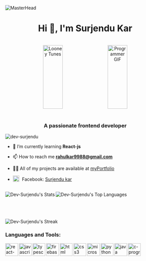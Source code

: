 ![MasterHead](https://mir-s3-cdn-cf.behance.net/project_modules/max_1200/79731568097599.5b50bca477735.jpg)

<h1 align="center">Hi 👋, I'm Surjendu Kar</h1>
<br/>

<div align="center">
    <img width="35%" height="200px" src="https://media.giphy.com/media/RbDKaczqWovIugyJmW/giphy.gif" alt="Looney Tunes" />&nbsp;&nbsp;&nbsp;&nbsp;&nbsp;&nbsp;
    <img width="35%" height="200px" src="https://c.tenor.com/NOYF3f82b_gAAAAC/programmer.gif" alt="Programmer GIF">
</div>
<br/>

<h3 align="center">A passionate frontend developer</h3>

<p align="left"> <img src="https://komarev.com/ghpvc/?username=dev-surjendu&label=Profile%20views&color=0e75b6&style=flat" alt="dev-surjendu" /> </p>

- 🌱 I’m currently learning **React-js**

- 📫 How to reach me **rahulkar9988@gmail.com**

- 👨‍💻 All of my projects are available at <a href="https://dev-surjendu.github.io/portfolio">myPortfolio</a>

- [<img src="https://img.icons8.com/color/48/000000/facebook.png" alt="facebook" width="20" height="20" style="vertical-align: text-bottom; margin-right: 5px;"/>](https://www.facebook.com/rk.kar.313) Facebook: <a href="https://www.facebook.com/rk.kar.313">Surjendu kar</a>

<br/>
<div style="margin-bottom: 20px;">
    <img align="left" src="https://github-readme-stats.vercel.app/api?username=Dev-Surjendu&theme=vue-dark&show_icons=true&hide_border=false&count_private=true" alt="Dev-Surjendu's Stats" />
    <img align="left" src="https://github-readme-stats.vercel.app/api/top-langs/?username=Dev-Surjendu&theme=vue-dark&show_icons=true&hide_border=false&layout=compact" alt="Dev-Surjendu's Top Languages" />
</div>
<br clear="left"/>
<br/>
<br/>

![Dev-Surjendu's Streak](https://github-readme-streak-stats.herokuapp.com/?user=Dev-Surjendu&theme=vue-dark&hide_border=false)


### Languages and Tools:

[<img align="left" src="https://img.icons8.com/color/48/000000/react-native.png" alt="react-native" width="40" height="40"/>](https://reactnative.dev/)
[<img align="left" src="https://img.icons8.com/color/48/000000/javascript.png" alt="javascript" width="40" height="40"/>](https://www.javascript.com/)
[<img align="left" src="https://img.icons8.com/color/48/000000/typescript.png" alt="typescript" width="40" height="40"/>](https://www.typescriptlang.org/)
[<img align="left" src="https://img.icons8.com/color/48/000000/firebase.png" alt="firebase" width="40" height="40"/>](https://firebase.google.com/)
[<img align="left" src="https://img.icons8.com/color/48/000000/html.png" alt="html" width="40" height="40"/>](https://icons8.com/icon/20909/html-5)
[<img align="left" src="https://img.icons8.com/color/48/000000/css3.png" alt="css3" width="40" height="40"/>](https://www.w3.org/Style/CSS/)
[<img align="left" src="https://img.icons8.com/color/48/000000/microsoft-access-2019.png" alt="microsoft-access" width="40" height="40"/>](https://www.microsoft.com/access)
[<img align="left" src="https://img.icons8.com/color/48/000000/python.png" alt="python" width="40" height="40"/>](https://www.python.org/)
[<img align="left" src="https://img.icons8.com/color/48/000000/java-coffee-cup-logo.png" alt="java" width="40" height="40"/>](https://www.java.com/)
[<img align="left" src="https://img.icons8.com/color/48/000000/c-programming.png" alt="c-programming" width="40" height="40"/>](https://www.cprogramming.com/)

